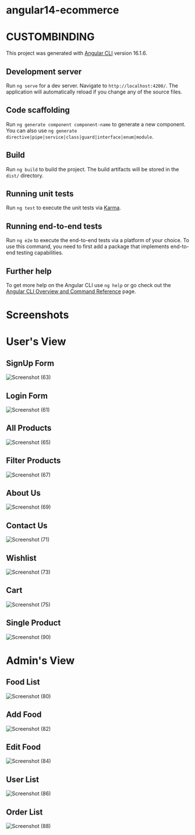 
# angular14-ecommerce

# CUSTOMBINDING

This project was generated with [Angular CLI](https://github.com/angular/angular-cli) version 16.1.6.

## Development server

Run `ng serve` for a dev server. Navigate to `http://localhost:4200/`. The application will automatically reload if you change any of the source files.

## Code scaffolding

Run `ng generate component component-name` to generate a new component. You can also use `ng generate directive|pipe|service|class|guard|interface|enum|module`.

## Build

Run `ng build` to build the project. The build artifacts will be stored in the `dist/` directory.

## Running unit tests

Run `ng test` to execute the unit tests via [Karma](https://karma-runner.github.io).

## Running end-to-end tests

Run `ng e2e` to execute the end-to-end tests via a platform of your choice. To use this command, you need to first add a package that implements end-to-end testing capabilities.

## Further help

To get more help on the Angular CLI use `ng help` or go check out the [Angular CLI Overview and Command Reference](https://angular.io/cli) page.

# Screenshots
# User's View
## SignUp Form

![Screenshot (63)](https://github.com/anilprajapatistartbit/angular14-ecommerce/assets/133846396/677a69b5-930f-42f9-ab16-98d1c3319e69)

## Login Form

![Screenshot (61)](https://github.com/anilprajapatistartbit/angular14-ecommerce/assets/133846396/d49270fc-9d8d-4896-982f-60d67b737ad9)


## All Products

![Screenshot (65)](https://github.com/anilprajapatistartbit/angular14-ecommerce/assets/133846396/8faeed24-b17e-4aa1-af26-4701dd6df97c)


## Filter Products

![Screenshot (67)](https://github.com/anilprajapatistartbit/angular14-ecommerce/assets/133846396/a77c6e97-cbac-4aba-847f-394e45a5e610)


## About Us
![Screenshot (69)](https://github.com/anilprajapatistartbit/angular14-ecommerce/assets/133846396/04025de6-1c7f-4590-b570-6a80cd93c1ab)

## Contact Us
![Screenshot (71)](https://github.com/anilprajapatistartbit/angular14-ecommerce/assets/133846396/40e90cd3-9ebe-4b91-bef3-d6797c0653af)

## Wishlist
![Screenshot (73)](https://github.com/anilprajapatistartbit/angular14-ecommerce/assets/133846396/66d8c3b9-b0c9-4d05-b976-01c8c68ce512)

## Cart 
![Screenshot (75)](https://github.com/anilprajapatistartbit/angular14-ecommerce/assets/133846396/d7627478-a1df-4031-8965-1719ec27e2b9)

## Single Product
![Screenshot (90)](https://github.com/anilprajapatistartbit/angular14-ecommerce/assets/133846396/4df9e119-21db-4833-858d-e5abc0a86162)

# Admin's View

## Food List
![Screenshot (80)](https://github.com/anilprajapatistartbit/angular14-ecommerce/assets/133846396/b0c8f86a-59a9-4826-b12c-a4cbddef340a)

## Add Food
![Screenshot (82)](https://github.com/anilprajapatistartbit/angular14-ecommerce/assets/133846396/4e9b409f-3689-47ec-a206-ceac887d9c2f)

## Edit Food
![Screenshot (84)](https://github.com/anilprajapatistartbit/angular14-ecommerce/assets/133846396/4ff20ff8-46f8-44f4-9bae-e9073514c0a0)

## User List
![Screenshot (86)](https://github.com/anilprajapatistartbit/angular14-ecommerce/assets/133846396/97c5c315-b734-4e9f-8be6-56d5f34d867f)

## Order List
![Screenshot (88)](https://github.com/anilprajapatistartbit/angular14-ecommerce/assets/133846396/2919d95a-3ff2-40a5-9b4e-2857bb71a9c4)




